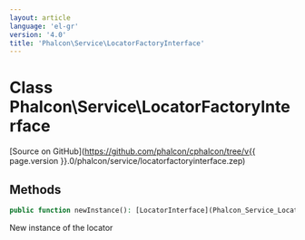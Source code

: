 ```yaml
---
layout: article
language: 'el-gr'
version: '4.0'
title: 'Phalcon\Service\LocatorFactoryInterface'
---
```

# Class **Phalcon\Service\LocatorFactoryInterface**

[Source on GitHub](https://github.com/phalcon/cphalcon/tree/v{{ page.version }}.0/phalcon/service/locatorfactoryinterface.zep)

## Methods

```php
public function newInstance(): [LocatorInterface](Phalcon_Service_LocatorInterface);
```

New instance of the locator